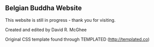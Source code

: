Belgian Buddha Website
----------------------

This website is still in progress - thank you for visiting.

Created and edited by David R. McGhee

Original CSS template found through TEMPLATED (http://templated.co)
